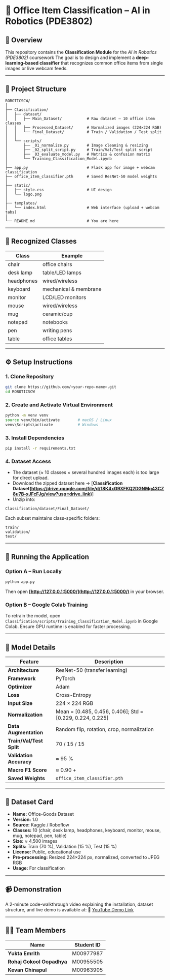 
# 🧠 Office Item Classification – AI in Robotics (PDE3802)

## 📘 Overview

This repository contains the **Classification Module** for the *AI in Robotics (PDE3802)* coursework 
The goal is to design and implement a **deep-learning-based classifier** that recognizes common office items from single images or live webcam feeds.

---

## 🧩 Project Structure

```
ROBOTICSCW/
│
├── Classification/
│   ├── dataset/
│   │   ├── Main_Dataset/           # Raw dataset – 10 office item classes
│   │   ├── Processed_Dataset/      # Normalized images (224×224 RGB)
│   │   └── Final_Dataset/          # Train / Validation / Test split
│   │
│   └── scripts/
│       ├── _01_normalize.py        # Image cleaning & resizing
│       ├── _02_split_script.py     # Train/Val/Test split script
│       ├── _03_evaluate_model.py   # Metrics & confusion matrix
│       └── Training_Classification_Model.ipynb
│
├── app.py                          # Flask app for image + webcam classification
├── office_item_classifier.pth      # Saved ResNet-50 model weights
│
├── static/
│   ├── style.css                   # UI design
│   └── logo.png
│
├── templates/
│   └── index.html                  # Web interface (upload + webcam tabs)
│
└── README.md                       # You are here
```

---

## 🧠 Recognized Classes

| Class      | Example               |
| ---------- | --------------------- |
| chair      | office chairs         |
| desk lamp  | table/LED lamps       |
| headphones | wired/wireless        |
| keyboard   | mechanical & membrane |
| monitor    | LCD/LED monitors      |
| mouse      | wired/wireless        |
| mug        | ceramic/cup           |
| notepad    | notebooks             |
| pen        | writing pens          |
| table      | office tables         |

---

## ⚙️ Setup Instructions

### 1. Clone Repository

```bash
git clone https://github.com/<your-repo-name>.git
cd ROBOTICSCW
```

### 2. Create and Activate Virtual Environment

```bash
python -m venv venv
source venv/bin/activate        # macOS / Linux
venv\Scripts\activate           # Windows
```

### 3. Install Dependencies

```bash
pip install -r requirements.txt
```

### 4. Dataset Access

* The dataset (≈ 10 classes × several hundred images each) is too large for direct upload.
* Download the zipped dataset here → [**Classification Dataset(https://drive.google.com/file/d/18K4xG9XFKQ2DGNMg43CZ8u7B-xJFcFJg/view?usp=drive_link)**]
* Unzip into:

```
Classification/dataset/Final_Dataset/
```

Each subset maintains class-specific folders:

```
train/
validation/
test/
```

---

## 🚀 Running the Application

### Option A – Run Locally

```bash
python app.py
```

Then open **[http://127.0.0.1:5000/](http://127.0.0.1:5000/)** in your browser.

### Option B – Google Colab Training

To retrain the model, open
`Classification/scripts/Training_Classification_Model.ipynb` in Google Colab.
Ensure GPU runtime is enabled for faster processing.

---

## 🧮 Model Details

| Feature                  | Description                                               |
| ------------------------ | --------------------------------------------------------- |
| **Architecture**         | ResNet-50 (transfer learning)                             |
| **Framework**            | PyTorch                                                   |
| **Optimizer**            | Adam                                                      |
| **Loss**                 | Cross-Entropy                                             |
| **Input Size**           | 224 × 224 RGB                                             |
| **Normalization**        | Mean = [0.485, 0.456, 0.406]; Std = [0.229, 0.224, 0.225] |
| **Data Augmentation**    | Random flip, rotation, crop, normalization                |
| **Train/Val/Test Split** | 70 / 15 / 15                                              |
| **Validation Accuracy**  | ≈ 95 %                                                    |
| **Macro F1 Score**       | ≈ 0.90 +                                                  |
| **Saved Weights**        | `office_item_classifier.pth`                              |

---

## 🧱 Dataset Card

* **Name:** Office-Goods Dataset
* **Version:** 1.0
* **Source:** Kaggle / Roboflow 
* **Classes:** 10 (chair, desk lamp, headphones, keyboard, monitor, mouse, mug, notepad, pen, table)
* **Size:** ≈ 4,500 images
* **Splits:** Train (70 %), Validation (15 %), Test (15 %)
* **License:** Public, educational use
* **Pre-processing:** Resized 224×224 px, normalized, converted to JPEG RGB
* **Usage:** For classification 

---

## 📹 Demonstration

A 2-minute code-walkthrough video explaining the installation, dataset structure, and live demo is available at:
🎥 [YouTube Demo Link](#)

---

## 👩‍💻 Team Members

| Name                      | Student ID | 
| ------------------------- | ---------- |
| **Yukta Emrith**          | M00977987  |
| **Rohaj Gokool Oopadhya** | M00955505  | 
| **Kevan Chinapul**        | M00963905  | 

